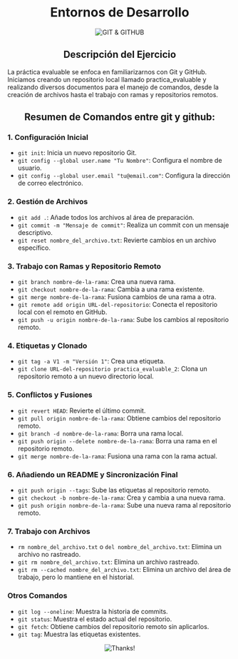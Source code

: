 <h1 align="center">Entornos de Desarrollo</h1>

<p align="center">
  <img src="https://codingnomads.co/wp-content/uploads/2021/02/how-to-use-github-git-tutorial-website-featured-image.png" alt="GIT & GITHUB">
</p>



<h2 align="center">Descripción del Ejercicio</h2>

La práctica evaluable se enfoca en familiarizarnos con Git y GitHub. Iniciamos creando un repositorio local llamado practica_evaluable y realizando diversos documentos para el manejo de comandos, desde la creación de archivos hasta el trabajo con ramas y repositorios remotos.


<h2 align="center">Resumen de Comandos entre git y github:</h2>

### 1. Configuración Inicial
- `git init`: Inicia un nuevo repositorio Git.
- `git config --global user.name "Tu Nombre"`: Configura el nombre de usuario.
- `git config --global user.email "tu@email.com"`: Configura la dirección de correo electrónico.

### 2. Gestión de Archivos
- `git add .`: Añade todos los archivos al área de preparación.
- `git commit -m "Mensaje de commit"`: Realiza un commit con un mensaje descriptivo.
- `git reset nombre_del_archivo.txt`: Revierte cambios en un archivo específico.

### 3. Trabajo con Ramas y Repositorio Remoto
- `git branch nombre-de-la-rama`: Crea una nueva rama.
- `git checkout nombre-de-la-rama`: Cambia a una rama existente.
- `git merge nombre-de-la-rama`: Fusiona cambios de una rama a otra.
- `git remote add origin URL-del-repositorio`: Conecta el repositorio local con el remoto en GitHub.
- `git push -u origin nombre-de-la-rama`: Sube los cambios al repositorio remoto.

### 4. Etiquetas y Clonado
- `git tag -a V1 -m "Versión 1"`: Crea una etiqueta.
- `git clone URL-del-repositorio practica_evaluable_2`: Clona un repositorio remoto a un nuevo directorio local.

### 5. Conflictos y Fusiones
- `git revert HEAD`: Revierte el último commit.
- `git pull origin nombre-de-la-rama`: Obtiene cambios del repositorio remoto.
- `git branch -d nombre-de-la-rama`: Borra una rama local.
- `git push origin --delete nombre-de-la-rama`: Borra una rama en el repositorio remoto.
- `git merge nombre-de-la-rama`: Fusiona una rama con la rama actual.

### 6. Añadiendo un README y Sincronización Final
- `git push origin --tags`: Sube las etiquetas al repositorio remoto.
- `git checkout -b nombre-de-la-rama`: Crea y cambia a una nueva rama.
- `git push origin nombre-de-la-rama`: Sube una nueva rama al repositorio remoto.

### 7. Trabajo con Archivos
- `rm nombre_del_archivo.txt` o `del nombre_del_archivo.txt`: Elimina un archivo no rastreado.
- `git rm nombre_del_archivo.txt`: Elimina un archivo rastreado.
- `git rm --cached nombre_del_archivo.txt`: Elimina un archivo del área de trabajo, pero lo mantiene en el historial.

### Otros Comandos
- `git log --oneline`: Muestra la historia de commits.
- `git status`: Muestra el estado actual del repositorio.
- `git fetch`: Obtiene cambios del repositorio remoto sin aplicarlos.
- `git tag`: Muestra las etiquetas existentes.
<p align="center">
  <img src="https://images.unsplash.com/photo-1608389168343-ba8aa0cb3a63?q=80&w=500&auto=format&fit=crop&ixlib=rb-4.0.3&ixid=M3wxMjA3fDB8MHxwaG90by1wYWdlfHx8fGVufDB8fHx8fA%3D%3D" alt="Thanks!">
</p>

